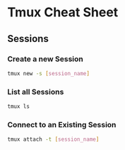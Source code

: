 # Tmux Cheat Sheet

## Sessions
### Create a new Session
```bash
tmux new -s [session_name]
```

### List all Sessions
```bash
tmux ls
```

### Connect to an Existing Session
```bash
tmux attach -t [session_name]
```
